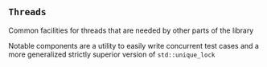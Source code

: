 `Threads`
---------

Common facilities for threads that are needed by other parts of the library

Notable components are a utility to easily write concurrent test cases and a
more generalized strictly superior version of `std::unique_lock`

